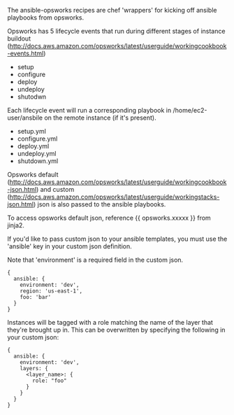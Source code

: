 The ansible-opsworks recipes are chef 'wrappers' for kicking off ansible playbooks from
opsworks.

Opsworks has 5 lifecycle events that run during different stages of
instance buildout (http://docs.aws.amazon.com/opsworks/latest/userguide/workingcookbook-events.html)

- setup
- configure
- deploy
- undeploy
- shutodwn
 
Each lifecycle event will run a corresponding playbook in
/home/ec2-user/ansbile on the remote instance (if it's present).

- setup.yml
- configure.yml
- deploy.yml
- undeploy.yml
- shutdown.yml

Opsworks default
(http://docs.aws.amazon.com/opsworks/latest/userguide/workingcookbook-json.html)
and custom
(http://docs.aws.amazon.com/opsworks/latest/userguide/workingstacks-json.html)
json is also passed to the ansible playbooks.

To access opsworks default json, reference {{ opsworks.xxxxx }} from jinja2.

If you'd like to pass custom json to your ansible templates, you must
use the 'ansible' key in your custom json definition.  

Note that 'environment' is a required field in the custom json.

```
{ 
  ansible: {
    environment: 'dev',
    region: 'us-east-1',
    foo: 'bar'
  }
}
```

Instances will be tagged with a role matching the name of the
layer that they're brought up in. This can be overwritten by specifying
the following in your custom json:
```
{ 
  ansible: {
    environment: 'dev',
    layers: {
      <layer_name>: {
        role: "foo"
      }
    }
  }
}

```
